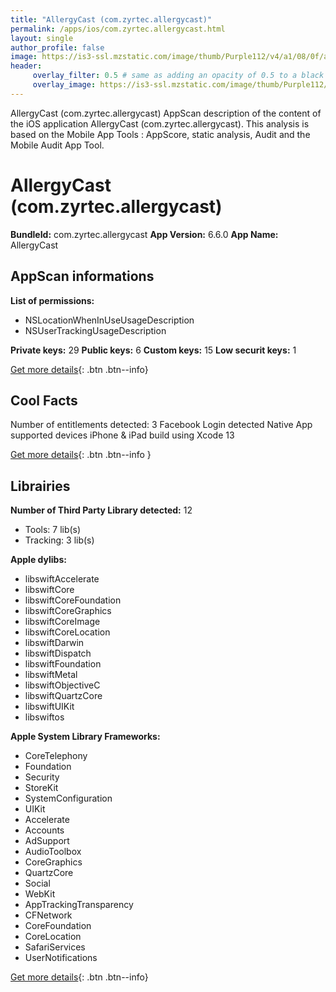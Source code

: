 ```yaml
---
title: "AllergyCast (com.zyrtec.allergycast)"
permalink: /apps/ios/com.zyrtec.allergycast.html
layout: single
author_profile: false
image: https://is3-ssl.mzstatic.com/image/thumb/Purple112/v4/a1/08/0f/a1080f6d-ee51-052d-389b-d95068042bb0/AppIcon-0-0-1x_U007emarketing-0-0-0-7-0-0-sRGB-0-0-0-GLES2_U002c0-512MB-85-220-0-0.png/512x512bb.jpg
header: 
     overlay_filter: 0.5 # same as adding an opacity of 0.5 to a black background
     overlay_image: https://is3-ssl.mzstatic.com/image/thumb/Purple112/v4/a1/08/0f/a1080f6d-ee51-052d-389b-d95068042bb0/AppIcon-0-0-1x_U007emarketing-0-0-0-7-0-0-sRGB-0-0-0-GLES2_U002c0-512MB-85-220-0-0.png/512x512bb.jpg
---
```

AllergyCast (com.zyrtec.allergycast) AppScan description of the content of the iOS application AllergyCast (com.zyrtec.allergycast). This analysis is based on the Mobile App Tools : AppScore, static analysis, Audit and the Mobile Audit App Tool.

# AllergyCast (com.zyrtec.allergycast)

**BundleId:** com.zyrtec.allergycast
**App Version:** 6.6.0
**App Name:** AllergyCast


## AppScan informations 

**List of permissions:** 
- NSLocationWhenInUseUsageDescription
- NSUserTrackingUsageDescription
  
  
**Private keys:** 29
**Public keys:** 6
**Custom keys:** 15
**Low securit keys:** 1
  
[Get more details](/pricing.html){: .btn .btn--info}

## Cool Facts

Number of entitlements detected: 3
Facebook Login detected
Native App
supported devices iPhone & iPad
build using Xcode 13
  
[Get more details](/pricing.html){: .btn .btn--info }

## Librairies 
**Number of Third Party Library detected:** 12
- Tools: 7 lib(s)
- Tracking: 3 lib(s)


**Apple dylibs:**
- libswiftAccelerate
- libswiftCore
- libswiftCoreFoundation
- libswiftCoreGraphics
- libswiftCoreImage
- libswiftCoreLocation
- libswiftDarwin
- libswiftDispatch
- libswiftFoundation
- libswiftMetal
- libswiftObjectiveC
- libswiftQuartzCore
- libswiftUIKit
- libswiftos


**Apple System Library Frameworks:**
- CoreTelephony
- Foundation
- Security
- StoreKit
- SystemConfiguration
- UIKit
- Accelerate
- Accounts
- AdSupport
- AudioToolbox
- CoreGraphics
- QuartzCore
- Social
- WebKit
- AppTrackingTransparency
- CFNetwork
- CoreFoundation
- CoreLocation
- SafariServices
- UserNotifications


  
[Get more details](/pricing.html){: .btn .btn--info}

